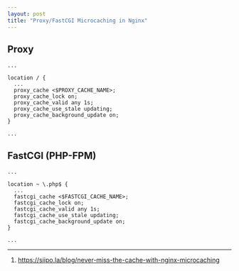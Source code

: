 ```yaml
---
layout: post
title: "Proxy/FastCGI Microcaching in Nginx"
---
```


## Proxy
```
...

location / {
  ...
  proxy_cache <$PROXY_CACHE_NAME>;
  proxy_cache_lock on;
  proxy_cache_valid any 1s;
  proxy_cache_use_stale updating;
  proxy_cache_background_update on;
}

...
```

## FastCGI (PHP-FPM)
```
...

location ~ \.php$ {
  ...
  fastcgi_cache <$FASTCGI_CACHE_NAME>;
  fastcgi_cache_lock on;
  fastcgi_cache_valid any 1s;
  fastcgi_cache_use_stale updating;
  fastcgi_cache_background_update on;
}

...
```

---
1. <https://siipo.la/blog/never-miss-the-cache-with-nginx-microcaching>
